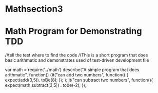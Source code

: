 # Mathsection3
# Math Program for Demonstrating TDD
//tell the test where to find the code
//This is a short program that does basic arithmatic and demonstrates used of test-driven development file

var math = require('../math')
describe("A simple program that does arithmatic", function() {it("can add two numbers", function() {
	expect(add(3,5)). toBe(8);
});
);
it("can subtract two numbers", function(){
	expect(math.subtract(3,5)) .  tobe(-2);
});
